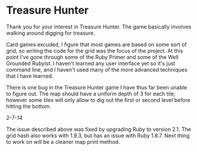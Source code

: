 Treasure Hunter
===
Thank you for your interest in Treasure Hunter. The game basically involves walking around digging for treasure.

Card games excuded, I figure that most games are based on some sort of grid, so writing the code for the grid was the focus of the project. At this point I've gone through some of the Ruby Primer and some of the Well Grounded Rubyist. I haven't learned any user interface yet so it's just command line, and I haven't used many of the more advanced techniques that I have learned.

There is one bug in the Treasure Hunter game I have thus far been unable to figure out. The map should have a uniform depth of 3 for each tile; however some tiles will only allow to dig out the first or second level before hitting the bottom.

2-7-14

The issue described above was fixed by upgrading Ruby to version 2.1. The grid hash also works with 1.9.3, but has an issue with Ruby 1.8.7. Next thing to work on will be a cleaner map print method.
